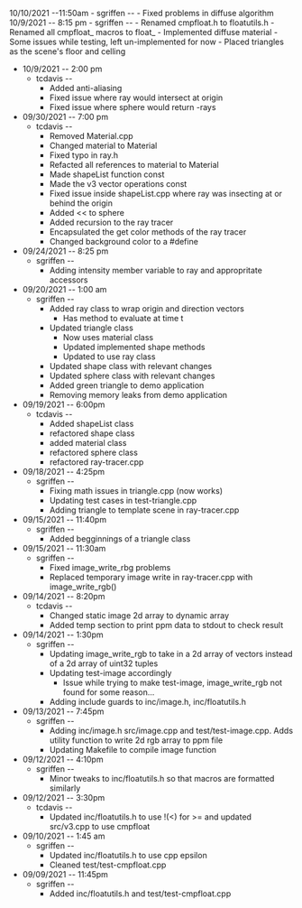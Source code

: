 10/10/2021 --11:50am
	- sgriffen --
		- Fixed problems in diffuse algorithm
10/9/2021 -- 8:15 pm
	- sgriffen --
		- Renamed cmpfloat.h to floatutils.h
			- Renamed all cmpfloat_ macros to float_
		- Implemented diffuse material
			- Some issues while testing, left un-implemented for now
		- Placed triangles as the scene's floor and celling

- 10/9/2021 -- 2:00 pm
	- tcdavis --
		- Added anti-aliasing
        - Fixed issue where ray would intersect at origin
        - Fixed issue where sphere would return -rays
- 09/30/2021 -- 7:00 pm
	- tcdavis --
		- Removed Material.cpp
		- Changed material to Material
		- Fixed typo in ray.h
		- Refacted all references to material to Material
		- Made shapeList function const
		- Made the v3 vector operations const
		- Fixed issue inside shapeList.cpp where ray was insecting at or behind the origin
		- Added << to sphere
		- Added recursion to the ray tracer
		- Encapsulated the get color methods of the ray tracer
		- Changed background color to a #define
- 09/24/2021 -- 8:25 pm
	- sgriffen --
		- Adding intensity member variable to ray and appropritate accessors
- 09/20/2021 -- 1:00 am
	- sgriffen --
		- Added ray class to wrap origin and direction vectors
			- Has method to evaluate at time t
		- Updated triangle class
			- Now uses material class
			- Updated implemented shape methods
			- Updated to use ray class
		- Updated shape class with relevant changes
		- Updated sphere class with relevant changes
		- Added green triangle to demo application
		- Removing memory leaks from demo application
- 09/19/2021 -- 6:00pm
	- tcdavis --
		- Added shapeList class
		- refactored shape class
		- added material class
		- refactored sphere class
		- refactored ray-tracer.cpp
- 09/18/2021 -- 4:25pm
	- sgriffen --
		- Fixing math issues in triangle.cpp (now works)
		- Updating test cases in test-triangle.cpp
		- Adding triangle to template scene in ray-tracer.cpp
- 09/15/2021 -- 11:40pm
	- sgriffen --
		- Added begginnings of a triangle class
- 09/15/2021 -- 11:30am
	- sgriffen --
		- Fixed image_write_rbg problems
		- Replaced temporary image write in ray-tracer.cpp with image_write_rgb()
- 09/14/2021 -- 8:20pm
	- tcdavis --
		- Changed static image 2d array to dynamic array
		- Added temp section to print ppm data to stdout to check result
- 09/14/2021 -- 1:30pm
	- sgriffen --
		- Updating image_write_rgb to take in a 2d array of vectors instead of a 2d array of uint32 tuples
		- Updating test-image accordingly
			- Issue while trying to make test-image, image_write_rgb not found for some reason...
		- Adding include guards to inc/image.h, inc/floatutils.h
- 09/13/2021 -- 7:45pm
	- sgriffen --
		- Adding inc/image.h src/image.cpp and test/test-image.cpp. Adds utility function to write 2d rgb array to ppm file
		- Updating Makefile to compile image function
- 09/12/2021 -- 4:10pm
	- sgriffen --
		- Minor tweaks to inc/floatutils.h so that macros are formatted similarly
- 09/12/2021 -- 3:30pm
	- tcdavis --
		- Updated inc/floatutils.h to use !(<) for >= and updated src/v3.cpp to use cmpfloat
- 09/10/2021 -- 1:45 am
	- sgriffen --
		- Updated inc/floatutils.h to use cpp epsilon
		- Cleaned test/test-cmpfloat.cpp
- 09/09/2021 -- 11:45pm
	- sgriffen --
		- Added inc/floatutils.h and test/test-cmpfloat.cpp
